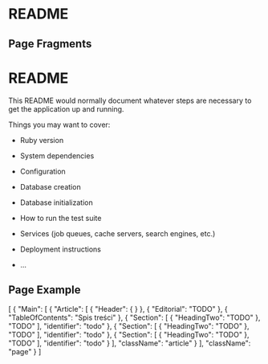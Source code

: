 # README

## Page Fragments
# README

This README would normally document whatever steps are necessary to get the
application up and running.

Things you may want to cover:

* Ruby version

* System dependencies

* Configuration

* Database creation

* Database initialization

* How to run the test suite

* Services (job queues, cache servers, search engines, etc.)

* Deployment instructions

* ...

## Page Example
[
  {
    "Main": [
      {
        "Article": [
          {
            "Header": {
            }
          },
          {
            "Editorial": "TODO"
          },
          {
            "TableOfContents": "Spis treści"
          },
          {
            "Section": [
              {
                "HeadingTwo": "TODO"
              },
              "TODO"
            ],
            "identifier": "todo"
          },
          {
            "Section": [
              {
                "HeadingTwo": "TODO"
              },
              "TODO"
            ],
            "identifier": "todo"
          },
          {
            "Section": [
              {
                "HeadingTwo": "TODO"
              },
              "TODO"
            ],
            "identifier": "todo"
          }
        ],
        "className": "article"
      }
    ],
    "className": "page"
  }
]
